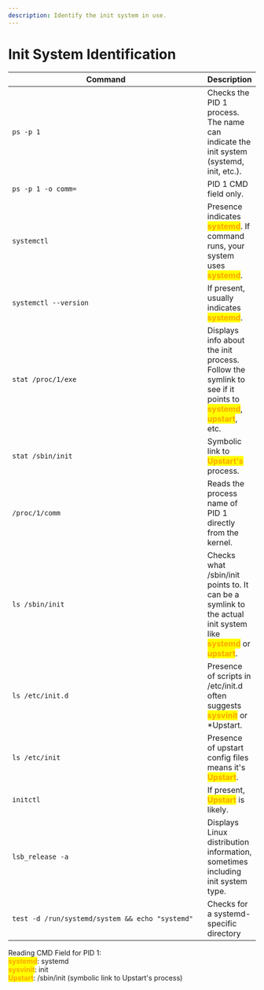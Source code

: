 ```yaml
---
description: Identify the init system in use.
---
```


# Init System Identification

<table data-header-hidden data-full-width="true"><thead><tr><th width="492">Command</th><th>Description</th></tr></thead><tbody><tr><td><code>ps -p 1</code></td><td>Checks the PID 1 process. The name can indicate the init system (systemd, init, etc.).</td></tr><tr><td><code>ps -p 1 -o comm=</code></td><td>PID 1 CMD field only.</td></tr><tr><td><code>systemctl</code></td><td>Presence indicates <mark style="color:orange;"><strong>systemd</strong></mark>. If command runs, your system uses <mark style="color:orange;"><strong>systemd</strong></mark>.</td></tr><tr><td><code>systemctl --version</code></td><td>If present, usually indicates <mark style="color:orange;"><strong>systemd</strong></mark>.</td></tr><tr><td><code>stat /proc/1/exe</code></td><td>Displays info about the init process. Follow the symlink to see if it points to <mark style="color:orange;"><strong>systemd</strong></mark>, <mark style="color:orange;"><strong>upstart</strong></mark>, etc.</td></tr><tr><td><code>stat /sbin/init</code></td><td>Symbolic link to <mark style="color:orange;"><strong>Upstart's</strong></mark> process.</td></tr><tr><td><code>/proc/1/comm</code></td><td>Reads the process name of PID 1 directly from the kernel.</td></tr><tr><td><code>ls /sbin/init</code></td><td>Checks what /sbin/init points to. It can be a symlink to the actual init system like <mark style="color:orange;"><strong>systemd</strong></mark> or <mark style="color:orange;"><strong>upstart</strong></mark>.</td></tr><tr><td><code>ls /etc/init.d</code></td><td>Presence of scripts in /etc/init.d often suggests <mark style="color:orange;"><strong>sysvinit</strong></mark> or *Upstart.</td></tr><tr><td><code>ls /etc/init</code></td><td>Presence of upstart config files means it's <mark style="color:orange;"><strong>Upstart</strong></mark>.</td></tr><tr><td><code>initctl</code></td><td>If present, <mark style="color:orange;"><strong>Upstart</strong></mark> is likely.</td></tr><tr><td><code>lsb_release -a</code></td><td>Displays Linux distribution information, sometimes including init system type.</td></tr><tr><td><code>test -d /run/systemd/system &#x26;&#x26; echo "systemd"</code></td><td>Checks for a systemd-specific directory</td></tr></tbody></table>



Reading CMD Field for PID 1:\
<mark style="color:orange;">**systemd**</mark>: systemd \
<mark style="color:orange;">**sysvinit**</mark>: init \
<mark style="color:orange;">**Upstart**</mark>: /sbin/init (symbolic link to Upstart's process)
